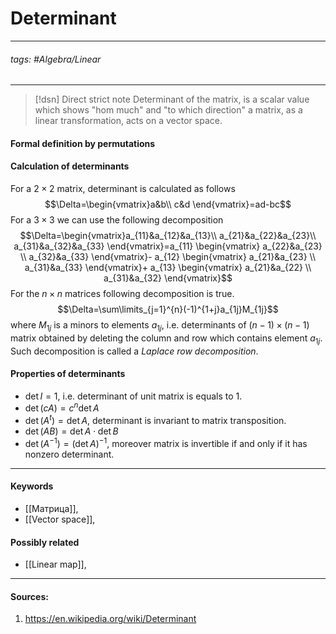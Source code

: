 # Determinant
***
###### tags: #Algebra/Linear  
***
>[!dsn] Direct strict note
>Determinant of the matrix, is a scalar value which shows "hom much" and "to which direction" a matrix, as a linear transformation, acts on a vector space.

#### Formal definition by permutations
#### Calculation of determinants
For a $2\times2$ matrix, determinant is calculated as follows $$\Delta=\begin{vmatrix}a&b\\ c&d \end{vmatrix}=ad-bc$$
For a $3\times3$ we can use the following decomposition $$\Delta=\begin{vmatrix}a_{11}&a_{12}&a_{13}\\ a_{21}&a_{22}&a_{23}\\ a_{31}&a_{32}&a_{33} \end{vmatrix}=a_{11}
\begin{vmatrix}
a_{22}&a_{23} \\ 
a_{32}&a_{33}
\end{vmatrix}-
a_{12}
\begin{vmatrix}
a_{21}&a_{23} \\ 
a_{31}&a_{33}
\end{vmatrix}+
a_{13}
\begin{vmatrix}
a_{21}&a_{22} \\ 
a_{31}&a_{32}
\end{vmatrix}$$
For the $n\times n$ matrices following decomposition is true. $$\Delta=\sum\limits_{j=1}^{n}(-1)^{1+j}a_{1j}M_{1j}$$ where $M_{1j}$ is a minors to elements $a_{1j}$, i.e. determinants of $(n-1)\times (n-1)$ matrix obtained by deleting the column and row which contains element $a_{1j}$. Such decomposition is called a *Laplace row decomposition*.
#### Properties of determinants
- $\det I=1$, i.e. determinant of unit matrix is equals to 1.
- $\det(cA)=c^{n}\det A$
- $\det(A^{t})=\det A$, determinant is invariant to matrix transposition.
- $\det(AB)=\det A\cdot\det B$
- $\det(A^{-1})=(\det A)^{-1}$, moreover matrix is invertible if and only if it has nonzero determinant.
***
#### Keywords
- [[Матрица]],
- [[Vector space]],
#### Possibly related
- [[Linear map]],
***
#### Sources:
1. https://en.wikipedia.org/wiki/Determinant 